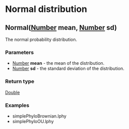 Normal distribution
===================
Normal([Number](../types/Number.md) **mean**, [Number](../types/Number.md) **sd**)
----------------------------------------------------------------------------------

The normal probability distribution.

### Parameters

- [Number](../types/Number.md) **mean** - the mean of the distribution.
- [Number](../types/Number.md) **sd** - the standard deviation of the distribution.

### Return type

[Double](../types/Double.md)


### Examples

- simplePhyloBrownian.lphy
- simplePhyloOU.lphy



